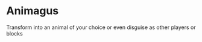 Animagus
========

Transform into an animal of your choice or even disguise as other players or blocks